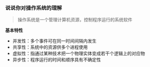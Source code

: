 ### 说说你对操作系统的理解

> 操作系统是一个管理计算机资源，控制程序运行的系统软件

**基本特性**

- 并发性：多个事件可在同一时间间隔内发生
- 共享性：系统中的资源供多个进程使用
- 虚拟性：指通过某种技术把一个物理实体变成若干个逻辑上的对应物
- 异步性：程序运行的时间和顺序具有不确定性
